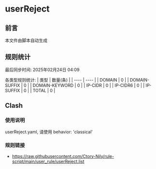 # userReject

## 前言
本文件由脚本自动生成

## 规则统计
最后同步时间: 2025年02月24日 04:09

各类型规则统计:
| 类型 | 数量(条)  | 
| ---- | ----  |
| DOMAIN | 0 | 
| DOMAIN-SUFFIX | 0 | 
| DOMAIN-KEYWORD | 0 | 
| IP-CIDR | 0 | 
| IP-CIDR6 | 0 | 
| IP-SUFFIX | 0 | 
| TOTAL | 0 | 
## Clash 
### 使用说明 
userReject.yaml, 请使用 behavior: 'classical' 
### 规则链接 
- https://raw.githubusercontent.com/Ctory-Nily/rule-script/main/user_rule/userReject.list 
